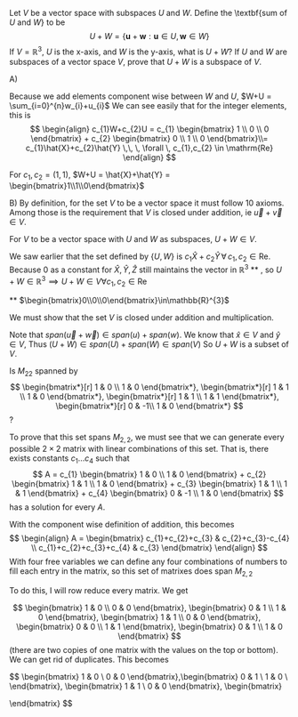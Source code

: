 Let $V$ be a vector space with subspaces $U$ and $W$.
Define the \textbf{sum of $U$ and $W$} to be
$$
 U + W = \{\mathbf{u} + \mathbf{w} : \mathbf{u} \in U, \mathbf{w} \in W\}
$$
If $V = \mathbb{R}^3$, $U$ is the x-axis, and $W$ is the y-axis, what is $U + W$?
If $U$ and $W$ are subspaces of a vector space $V$, prove that $U + W$ is a subspace of $V$.

A)

Because we add elements component wise between $W$ and $U$, 
$W+U = \sum_{i=0}^{n}w_{i}+u_{i}$ 
We can see easily that for the integer elements, this is
$$
\begin{align}
c_{1}W+c_{2}U = c_{1} \begin{bmatrix}
1 \\ 0 \\ 0
\end{bmatrix} + c_{2} \begin{bmatrix}
0 \\ 1 \\ 0
\end{bmatrix}\\=
c_{1}\hat{X}+c_{2}\hat{Y} \,\, \, \forall \, c_{1},c_{2} \in \mathrm{Re}
\end{align}
$$

For $c_{1},c_{2}=(1,1)$, $W+U = \hat{X}+\hat{Y} = \begin{bmatrix}1\\1\\0\end{bmatrix}$

B)
By definition, for the set $V$ to be a vector space it must follow 10 axioms. Among those is the requirement that $V$ is closed under addition, ie $\vec{u}+\vec{v} \in V$.

For $V$ to be a vector space with $U \text{ and } W$ as subspaces, $U+W \in V$.

We saw earlier that the set defined by $\left\{ U,W \right\}$ is $c_{1}\hat{X}+c_{2}\hat{Y} \, \forall \, c_{1},c_{2} \in\mathrm{Re}$.
Because $0$ as a constant for $\hat{X},\hat{Y},\hat{Z}$ still maintains the vector in $\mathbb{R}^{3}$ ** , so $U+W \in \mathbb{R}^{3} \implies U+W\in V \forall c_{1},c_{2} \in \mathrm{Re}$  


** $\begin{bmatrix}0\\0\\0\end{bmatrix}\in\mathbb{R}^{3}$ 












We must show that the set $V$ is closed under addition and multiplication. 


Note that  $span(\vec{u}+\vec{w}) \in span(u)+span(w)$.
We know that $\hat{x} \in V \text{ and } \hat{y}\in V,$
Thus $(U+W)\in span(U)+span(W) \in span(V)$
So $U+W$ is a subset of $V$.



Is $M_{22}$ spanned by 
$$
	\begin{bmatrix*}[r] 1 & 0 \\ 1 & 0 \end{bmatrix*},
	\begin{bmatrix*}[r] 1 & 1 \\ 1 & 0 \end{bmatrix*},
	\begin{bmatrix*}[r] 1 & 1 \\ 1 & 1 \end{bmatrix*},
	\begin{bmatrix*}[r] 0 & -1\\ 1 & 0 \end{bmatrix*}
$$
?

To prove that this set spans $M_{2,2},$ we must see that we can generate every possible $2\times 2$ matrix with linear combinations of this set. That is, there exists constants $c_{1}\dots c_{4}$  such that
$$
A = 
c_{1} \begin{bmatrix}
1 & 0 \\ 1 & 0
\end{bmatrix} + c_{2} \begin{bmatrix}
1 & 1 \\ 1 & 0
\end{bmatrix} + c_{3} \begin{bmatrix}
1 & 1 \\ 1 & 1
\end{bmatrix} + c_{4} \begin{bmatrix}
0 & -1 \\ 1 & 0
\end{bmatrix}
$$
has a solution for every $A$. 


With the component wise definition of addition, this becomes
$$
\begin{align}
A = \begin{bmatrix}
c_{1}+c_{2}+c_{3} & c_{2}+c_{3}-c_{4} \\
c_{1}+c_{2}+c_{3}+c_{4} & c_{3} 
\end{bmatrix}
\end{align}
$$
With four free variables we can define any four combinations of numbers to fill each entry in the matrix, so this set of matrixes does span $M_{2,2}$






To do this, I will row reduce every matrix. We get

$$
\begin{bmatrix}
1 & 0 \\ 0 & 0
\end{bmatrix}, \begin{bmatrix}
0 & 1 \\
1 & 0
\end{bmatrix}, \begin{bmatrix}
1 & 1 \\
0 & 0
\end{bmatrix}, \begin{bmatrix}
0 & 0 \\ 1 & 1
\end{bmatrix}, \begin{bmatrix}
0 & 1 \\
1 & 0
\end{bmatrix}
$$
(there are two copies of one matrix with the values on the top or bottom). 
We can get rid of duplicates. This becomes

$$
\begin{bmatrix}
1 & 0 \\
0 & 0
\end{bmatrix},\begin{bmatrix}
0 & 1 \\
1 & 0 \\
\end{bmatrix}, \begin{bmatrix}
1 & 1 \\ 0 & 0
\end{bmatrix}, \begin{bmatrix}

\end{bmatrix}
$$
